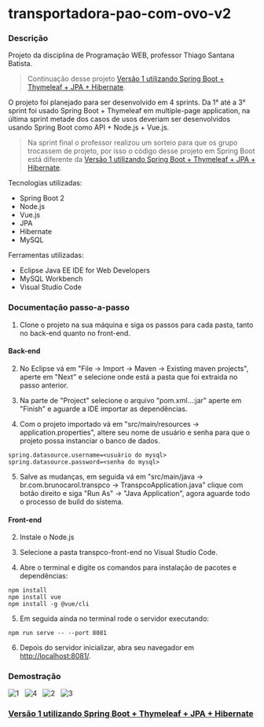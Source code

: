 # transportadora-pao-com-ovo-v2

### Descrição

Projeto da disciplina de Programação WEB, professor Thiago Santana Batista.

> Continuação desse projeto [Versão 1 utilizando Spring Boot + Thymeleaf + JPA + Hibernate](https://github.com/meoprogramar/transportadora-pao-com-ovo-v1).

O projeto foi planejado para ser desenvolvido em 4 sprints. Da 1° até a 3° sprint foi usado Spring Boot + Thymeleaf em multiple-page application, na última sprint metade dos casos de usos deveriam ser desenvolvidos usando Spring Boot como API + Node.js + Vue.js.

> Na sprint final o professor realizou um sorteio para que os grupo trocassem de projeto, por isso o código desse projeto em Spring Boot está diferente da [Versão 1 utilizando Spring Boot + Thymeleaf + JPA + Hibernate](https://github.com/meoprogramar/transportadora-pao-com-ovo-v1).

Tecnologias utilizadas:
- Spring Boot 2
- Node.js
- Vue.js
- JPA
- Hibernate
- MySQL

Ferramentas utilizadas:
- Eclipse Java EE IDE for Web Developers
- MySQL Workbench
- Visual Studio Code

### Documentação passo-a-passo

1. Clone o projeto na sua máquina e siga os passos para cada pasta, tanto no back-end quanto no front-end.

#### Back-end

2. No Eclipse vá em "File -> Import -> Maven -> Existing maven projects", aperte em "Next" e selecione onde está a pasta que foi extraida no passo anterior.

3. Na parte de "Project" selecione o arquivo "pom.xml...:jar" aperte em "Finish" e aguarde a IDE importar as dependências.

4. Com o projeto importado vá em "src/main/resources -> application.properties", altere seu nome de usuário e senha para que o projeto possa instanciar o banco de dados.
```
spring.datasource.username=<usuário do mysql>
spring.datasource.password=<senha do mysql>
```
5. Salve as mudanças, em seguida vá em "src/main/java -> br.com.brunocarol.transpco -> TranspcoApplication.java" clique com botão direito e siga "Run As" -> "Java Application", agora aguarde todo o processo de build do sistema.

#### Front-end 

2. Instale o Node.js

3. Selecione a pasta transpco-front-end no Visual Studio Code.

4. Abre o terminal e digite os comandos para instalação de pacotes e dependências:
```
npm install
npm install vue
npm install -g @vue/cli
```

5. Em seguida ainda no terminal rode o servidor executando:
```
npm run serve -- --port 8081
```

6. Depois do servidor inicializar, abra seu navegador em [http://localhost:8081/](http://localhost:8081/).

### Demostração

![1](https://user-images.githubusercontent.com/34866806/70369044-0831e180-1892-11ea-91b5-76926d6122d0.PNG)
&nbsp;
![4](https://user-images.githubusercontent.com/34866806/70369047-0831e180-1892-11ea-8240-75ccbc10af35.PNG)
&nbsp;
![2](https://user-images.githubusercontent.com/34866806/70369045-0831e180-1892-11ea-9f6e-6e9dace17531.PNG)
&nbsp;
![3](https://user-images.githubusercontent.com/34866806/70369046-0831e180-1892-11ea-814f-9ba2984a5e5b.PNG)

### [Versão 1 utilizando Spring Boot + Thymeleaf + JPA + Hibernate](https://github.com/meoprogramar/transportadora-pao-com-ovo-v1)
